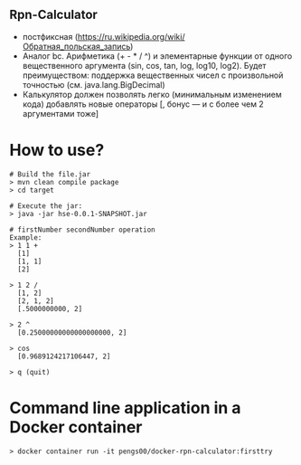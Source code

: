 ## Rpn-Calculator
- постфиксная (https://ru.wikipedia.org/wiki/Обратная_польская_запись)
- Аналог bc. Арифметика (+ - * / ^) и элементарные функции от одного вещественного аргумента (sin, cos, tan, log, log10, log2). Будет преимуществом: поддержка вещественных чисел с произвольной точностью (см. java.lang.BigDecimal)
- Калькулятор должен позволять легко (минимальным изменением кода) добавлять новые операторы [, бонус — и с более чем 2 аргументами тоже]

# How to use?
    # Build the file.jar
    > mvn clean compile package
    > cd target

    # Execute the jar:
    > java -jar hse-0.0.1-SNAPSHOT.jar

    # firstNumber secondNumber operation 
    Example:
    > 1 1 +
      [1]
      [1, 1]
      [2]
    
    > 1 2 /
      [1, 2]
      [2, 1, 2]
      [.5000000000, 2]

    > 2 ^
      [0.25000000000000000000, 2]

    > cos
      [0.9689124217106447, 2]

    > q (quit)

# Command line application in a Docker container
    > docker container run -it pengs00/docker-rpn-calculator:firsttry